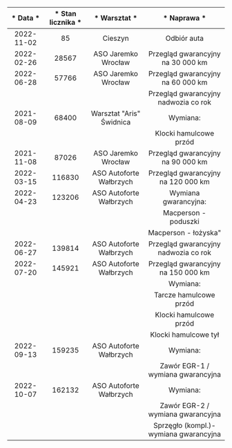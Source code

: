 | * Data * | * Stan licznika * | * Warsztat * | * Naprawa * |
|:---: |:-------------:|:--------:|:-------:|
| 2022-11-02 |     85 |	                   Cieszyn | Odbiór auta                           |
| 2022-02-26 |  28567 |	       ASO Jaremko Wrocław | Przegląd gwarancyjny na 30 000 km     |
| 2022-06-28 |  57766 |        ASO Jaremko Wrocław | Przegląd gwarancyjny na 60 000 km     |
|			 |        |                            | Przegląd gwarancyjny nadwozia co rok  |
| 2021-08-09 |  68400 |	  Warsztat "Aris" Świdnica | Wymiana:                              |
|			 |        |                            | Klocki hamulcowe przód                |
| 2021-11-08 |  87026 |	       ASO Jaremko Wrocław | Przegląd gwarancyjny na 90 000 km     |
| 2022-03-15 | 116830 |	   ASO Autoforte Wałbrzych | Przegląd gwarancyjny na 120 000 km    |
| 2022-04-23 | 123206 |    ASO Autoforte Wałbrzych | Wymiana gwarancyjna:                  |
|			 |        |                            | Macperson - poduszki                  |
|			 |        |                            | Macperson - łożyska"                  |
| 2022-06-27 | 139814 |	   ASO Autoforte Wałbrzych | Przegląd gwarancyjny nadwozia co rok  |
| 2022-07-20 | 145921 |    ASO Autoforte Wałbrzych | Przegląd gwarancyjny na 150 000 km    |
|	      	 |        |                            | Wymiana:                              |
|	     	 |        |                            | Tarcze hamulcowe przód                |
|	     	 |        |                            | Klocki hamulcowe przód                |
|	     	 |        |                            | Klocki hamulcowe tył                  |
| 2022-09-13 | 159235 |	   ASO Autoforte Wałbrzych | Wymiana:                              |
|			 |        |                            | Zawór EGR-1 / wymiana gwarancyjna     |
| 2022-10-07 | 162132 |	   ASO Autoforte Wałbrzych | Wymiana:                              |
|		     |        |                            | Zawór EGR-2 / wymiana gwarancyjna     |
|		     |        |                            | Sprzęgło (kompl.)-wymiana gwarancyjna |


	